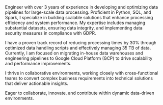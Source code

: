 Engineer with over 3 years of experience in developing and optimizing data pipelines for large-scale data processing. Proficient in Python, SQL, and Spark, I specialize in building scalable solutions that enhance processing efficiency and system performance. My expertise includes managing substantial datasets, ensuring data integrity, and implementing data security measures in compliance with GDPR.

I have a proven track record of reducing processing times by 30% through optimized data handling scripts and effectively managing 35 TB of data. Currently, I am focused on migrating in-house data warehouses and engineering pipelines to Google Cloud Platform (GCP) to drive scalability and performance improvements.

I thrive in collaborative environments, working closely with cross-functional teams to convert complex business requirements into technical solutions that deliver actionable insights.

Eager to collaborate, innovate, and contribute within dynamic data-driven environments.
